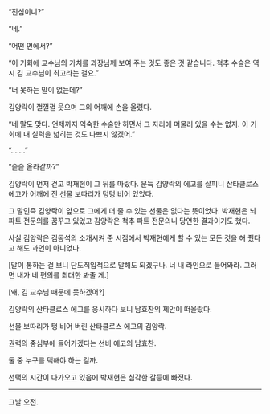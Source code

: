 “진심이니?”

“네.”

“어떤 면에서?”

“이 기회에 교수님의 가치를 과장님께 보여 주는 것도 좋은 것 같습니다. 척추 수술은 역시 김 교수님이 최고라는 걸요.”

“너 못하는 말이 없는데?”

김양락이 껄껄껄 웃으며 그의 어깨에 손을 올렸다.

“네 말도 맞다. 언제까지 익숙한 수술만 하면서 그 자리에 머물러 있을 수는 없지. 이 기회에 내 실력을 넓히는 것도 나쁘지 않겠어.”

“…….”

“슬슬 올라갈까?”

김양락이 먼저 걷고 박재현이 그 뒤를 따랐다. 문득 김양락의 에고를 살피니 산타클로스 에고가 어깨에 진 선물 보따리가 텅텅 비어 있었다.

그 말인즉 김양락이 앞으로 그에게 더 줄 수 있는 선물은 없다는 뜻이었다. 박재현은 뇌 파트 전문의를 꿈꾸고 있었고 김양락은 척추 파트 전문의니 당연한 결과이기도 했다.

사실 김양락은 김동석의 소개시켜 준 시점에서 박재현에게 할 수 있는 모든 것을 해 줬다고 해도 과언이 아니었다.

[말이 통하는 걸 보니 단도직입적으로 말해도 되겠구나. 너 내 라인으로 들어와라. 그러면 내가 네 편의를 최대한 봐줄 게.]

[왜, 김 교수님 때문에 못하겠어?]

김양락의 산타클로스 에고를 응시하다 보니 남효찬의 제안이 떠올랐다.

선물 보따리가 텅 비어 버린 산타클로스 에고의 김양락.

권력의 중심부에 들어가겠다는 선비 에고의 남효찬.

둘 중 누구를 택해야 하는 걸까.

선택의 시간이 다가오고 있음에 박재현은 심각한 갈등에 빠졌다.

* * *

그날 오전.